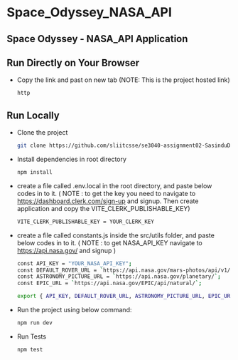 # Space_Odyssey_NASA_API
## Space Odyssey - NASA_API Application
 
## Run Directly on Your Browser
- Copy the link and past on new tab (NOTE: This is the project hosted link)
 
  ```bash
  http
  ```
 
## Run Locally
- Clone the project
  ```bash
  git clone https://github.com/sliitcsse/se3040-assignment02-SasinduDananjaya
  ```
 
- Install dependencies in root directory
  ```bash
  npm install
  ```
 
- create a file called .env.local in the root directory, and paste below codes in to it. ( NOTE : to get the key you need to navigate to https://dashboard.clerk.com/sign-up and signup. Then create application and copy the VITE_CLERK_PUBLISHABLE_KEY)
    ```bash
    VITE_CLERK_PUBLISHABLE_KEY = YOUR_CLERK_KEY
    ```
 
- create a file called constants.js inside the src/utils folder, and paste below codes in to it. ( NOTE : to get NASA_API_KEY navigate to https://api.nasa.gov/ and signup )
    ```bash
    const API_KEY = "YOUR_NASA_API_KEY";
    const DEFAULT_ROVER_URL = `https://api.nasa.gov/mars-photos/api/v1/rovers/curiosity/photos?sol=1000&page=1&api_key=${API_KEY}`;
    const ASTRONOMY_PICTURE_URL = `https://api.nasa.gov/planetary/`;
    const EPIC_URL = `https://api.nasa.gov/EPIC/api/natural/`;
 
    export { API_KEY, DEFAULT_ROVER_URL, ASTRONOMY_PICTURE_URL, EPIC_URL};
    ```
- Run the project using below command: 
  ```bash
  npm run dev
  ```
- Run Tests
  ```bash
  npm test
  ```
